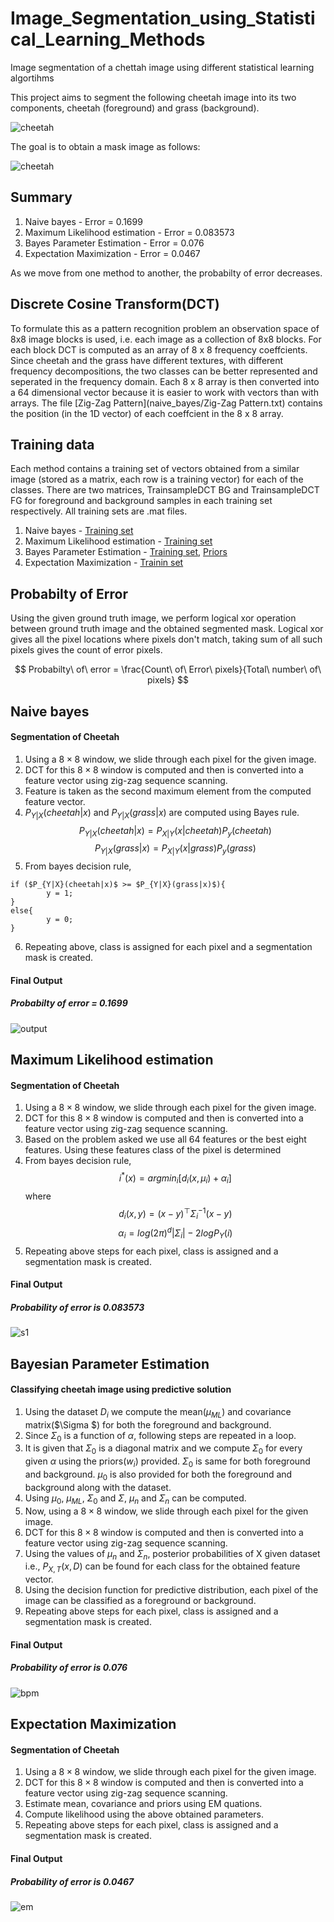 # Image_Segmentation_using_Statistical_Learning_Methods
Image segmentation of a chettah image using different statistical learning algortihms

This project aims to segment the following cheetah image into its two components, cheetah (foreground) and grass (background).

![cheetah](naive_bayes/cheetah.bmp)

The goal is to obtain a mask image as follows:

![cheetah](naive_bayes/cheetah_mask.bmp)

## Summary
1. Naive bayes - Error =  0.1699
2. Maximum Likelihood estimation - Error = 0.083573
3. Bayes Parameter Estimation - Error = 0.076
4. Expectation Maximization - Error = 0.0467

As we move from one method to another, the probabilty of error decreases.

## Discrete Cosine Transform(DCT)
To formulate this as a pattern recognition problem an observation space of 8x8 image blocks is used, i.e. each image as a collection of 8x8 blocks.
For each block DCT is computed as an array of 8 x 8 frequency coeffcients. Since cheetah and the grass have different
textures, with different frequency decompositions, the two classes can be better represented and seperated in the
frequency domain. Each 8 x 8 array is then converted into a 64 dimensional vector because it is easier
to work with vectors than with arrays. The file [Zig-Zag Pattern](naive_bayes/Zig-Zag Pattern.txt) contains the position (in the 1D vector) of each coeffcient in the 8 x 8 array.

## Training data
Each method contains a training set of vectors obtained from a similar image (stored as a matrix, each row is a training vector) for each
of the classes. There are two matrices, TrainsampleDCT BG and TrainsampleDCT FG for foreground
and background samples in each training set respectively. All training sets are .mat files.
1. Naive bayes - [Training set](naive_bayes/TrainingSamplesDCT_8.mat)
2. Maximum Likelihood estimation - [Training set](maximum_likelihood_estimation/TrainingSamplesDCT_8_new.mat)
3. Bayes Parameter Estimation - [Training set](bayesian_parameter_estimation/TrainingSamplesDCT_subsets_8.mat), [Priors](bayesian_parameter_estimation/Prior_1.mat)
4. Expectation Maximization - [Trainin set](expectation_maximization/TrainingSamplesDCT_8_new.mat)

## Probabilty of Error
Using the given ground truth image, we perform logical xor operation between ground truth image and the obtained segmented mask. Logical xor gives all the pixel locations where pixels don't match, taking sum of all such pixels gives the count of error pixels.

$$
Probabilty\ of\ error = \frac{Count\ of\ Error\ pixels}{Total\ number\ of\ pixels} 
$$

## Naive bayes
#### Segmentation of Cheetah
1. Using a $8\times8$ window, we slide through each pixel for the given image.
2. DCT for this $8\times8$ window is computed and then is converted into a feature vector using zig-zag sequence scanning.
3. Feature is taken as the second maximum element from the computed feature vector.
4. $P_{Y|X}(cheetah|x)$ and $P_{Y|X}(grass|x)$ are computed using Bayes rule.
	        $$P_{Y|X}(cheetah|x) = P_{X|Y}(x|cheetah)P_{y}(cheetah)$$
	        $$P_{Y|X}(grass|x) = P_{X|Y}(x|grass)P_{y}(grass)$$
5. From bayes decision rule,
```
if ($P_{Y|X}(cheetah|x)$ >= $P_{Y|X}(grass|x)$){
        y = 1;
}
else{
        y = 0;
}
```
6. Repeating above, class is assigned for each pixel and a segmentation mask is created.

#### Final Output
##### Probabilty of error =  0.1699

![output](naive_bayes/results/out.png)

## Maximum Likelihood estimation
#### Segmentation of Cheetah
1. Using a $8\times8$ window, we slide through each pixel for the given image.
2. DCT for this $8\times8$ window is computed and then is converted into a feature vector using zig-zag sequence scanning.
3. Based on the problem asked we use all 64 features or the best eight features. Using these features class of the pixel is determined
4. From bayes decision rule,
        $$i^*(x) = argmin_i[d_i(x,\mu_i) + \alpha_i] $$ where
        $$d_i(x,y) = (x-y)^\top\Sigma_i^{-1}(x-y)$$
        $$\alpha_i = log(2\pi)^d|\Sigma_i| - 2logP_Y(i)$$
5. Repeating above steps for each pixel, class is assigned and a segmentation mask is created.

#### Final Output
##### Probability of error is 0.083573
![s1](maximum_likelihood_estimation/results/s1.png)

## Bayesian Parameter Estimation
#### Classifying cheetah image using predictive solution
1. Using the dataset $D_i$ we compute the mean($\mu_{ML}$) and covariance matrix($\Sigma $) for both the foreground and background. 
2. Since $\Sigma_0$ is a function of $\alpha$, following steps are repeated in a loop.
3. It is given that $\Sigma_0$ is a diagonal matrix and we compute $\Sigma_0$ for every given $\alpha$ using the priors($w_i$) provided. $\Sigma_0$ is same for both foreground and background. $\mu_0$ is also provided for both the foreground and background along with the dataset.
4. Using $\mu_0$, $\mu_{ML}$, $\Sigma_0$ and $\Sigma$, $\mu_n$ and $\Sigma_n$ can be computed. 
5. Now, using a $8\times8$ window, we slide through each pixel for the given image.
6. DCT for this $8\times8$ window is computed and then is converted into a feature vector using zig-zag sequence scanning.
7. Using the values of $\mu_n$ and $\Sigma_n$, posterior probabilities of X given dataset i.e., $P_{X,T}(x,D)$ can be found for each class for the obtained feature vector.
8. Using the decision function for predictive distribution, each pixel of the image can be classified as a foreground or background. 
9. Repeating above steps for each pixel, class is assigned and a segmentation mask is created.

#### Final Output
##### Probability of error is 0.076
![bpm](bayesian_parameter_estimation/results/bpm.png)

## Expectation Maximization
#### Segmentation of Cheetah
1. Using a $8\times8$ window, we slide through each pixel for the given image.
2. DCT for this $8\times8$ window is computed and then is converted into a feature vector using zig-zag sequence scanning.
3. Estimate mean, covariance and priors using EM quations.
4. Compute likelihood using the above obtained parameters.
5. Repeating above steps for each pixel, class is assigned and a segmentation mask is created.
#### Final Output
##### Probability of error is 0.0467
![em](expectation_maximization/results/em.png)